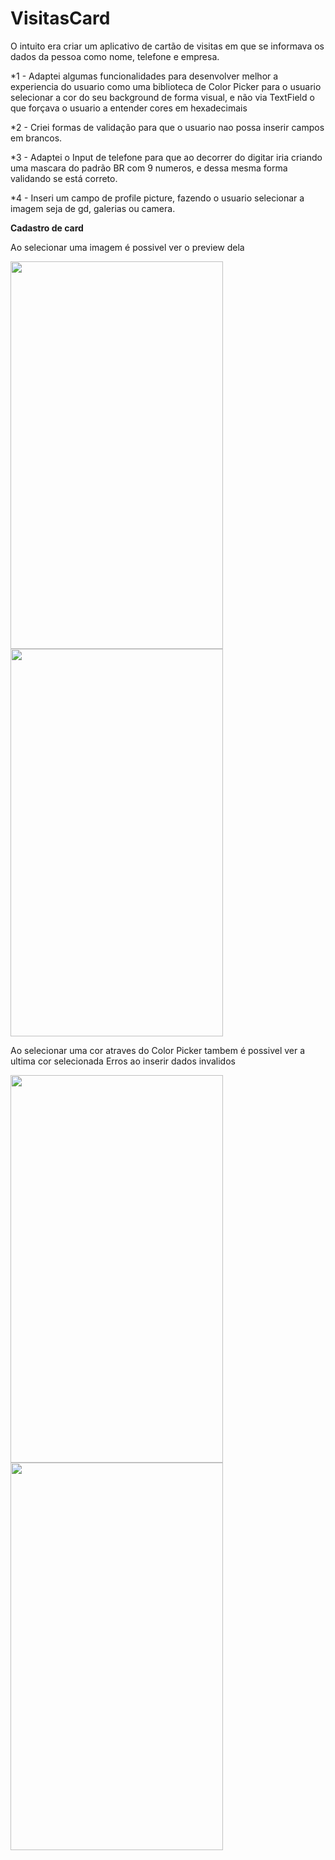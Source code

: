 # VisitasCard

O intuito era criar um aplicativo de cartão de visitas em que se informava os dados da pessoa como nome, telefone e empresa.

*1 - Adaptei algumas funcionalidades para desenvolver melhor a experiencia do usuario como uma biblioteca de Color Picker para o usuario selecionar a cor do seu background de forma visual, e não via TextField o que forçava o usuario a entender cores em hexadecimais

*2 - Criei formas de validação para que o usuario nao possa inserir campos em brancos.

*3 - Adaptei o Input de telefone para que ao decorrer do digitar iria criando uma mascara do padrão BR com 9 numeros, e dessa mesma forma validando se está correto.

*4 - Inseri um campo de profile picture, fazendo o usuario selecionar a imagem seja de gd, galerias ou camera.


**Cadastro de card**

Ao selecionar uma imagem é possivel ver o preview dela

<p float="left">
  <img src="https://user-images.githubusercontent.com/33181463/125997537-37f983e1-7f6a-4143-9430-41679231cc86.jpg" width="340" height="620"/>
  <img src="https://user-images.githubusercontent.com/33181463/125997542-9d22e6a7-a3fb-4ce3-bc87-152969884f5f.jpg" width="340" height="620" /> 
</p>


Ao selecionar uma cor atraves do Color Picker tambem é possivel ver a ultima cor selecionada
Erros ao inserir dados invalidos
<p float="left">
  <img src="https://user-images.githubusercontent.com/33181463/125997541-293680bf-0766-475b-ad12-13dcbf90e87c.jpg" width="340" height="620"/>
  <img src="https://user-images.githubusercontent.com/33181463/125997539-a86d41a9-dbc2-4803-aaa7-6ccfc4a27d9b.jpg" width="340" height="620" /> 
</p>

